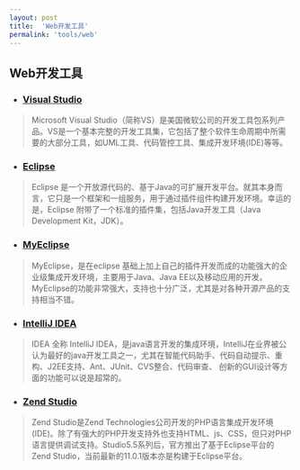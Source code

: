 ```yaml
---
layout: post
title:  'Web开发工具'
permalink: 'tools/web'
---
```


## Web开发工具
* ### [Visual Studio](https://www.visualstudio.com/)
> Microsoft Visual Studio（简称VS）是美国微软公司的开发工具包系列产品。VS是一个基本完整的开发工具集，它包括了整个软件生命周期中所需要的大部分工具，如UML工具、代码管控工具、集成开发环境(IDE)等等。

* ### [Eclipse](http://www.eclipse.org/)
> Eclipse 是一个开放源代码的、基于Java的可扩展开发平台。就其本身而言，它只是一个框架和一组服务，用于通过插件组件构建开发环境。幸运的是，Eclipse 附带了一个标准的插件集，包括Java开发工具（Java Development Kit，JDK）。

* ### [MyEclipse](http://www.myeclipsecn.com/)
> MyEclipse，是在eclipse 基础上加上自己的插件开发而成的功能强大的企业级集成开发环境，主要用于Java、Java EE以及移动应用的开发。MyEclipse的功能非常强大，支持也十分广泛，尤其是对各种开源产品的支持相当不错。

* ### [IntelliJ IDEA](http://www.jetbrains.com/idea/)
>   IDEA 全称 IntelliJ IDEA，是java语言开发的集成环境，IntelliJ在业界被公认为最好的java开发工具之一，尤其在智能代码助手、代码自动提示、重构、J2EE支持、Ant、JUnit、CVS整合、代码审查、 创新的GUI设计等方面的功能可以说是超常的。

* ### [Zend Studio](http://www.zend.com/en/products/studio)
> Zend Studio是Zend Technologies公司开发的PHP语言集成开发环境(IDE)。除了有强大的PHP开发支持外也支持HTML、js、CSS，但只对PHP语言提供调试支持。Studio5.5系列后，官方推出了基于Eclipse平台的Zend Studio，当前最新的11.0.1版本亦是构建于Eclipse平台。
